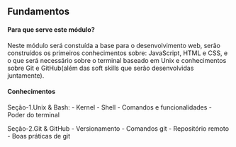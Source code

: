 ## Fundamentos

#### Para que serve este módulo?

Neste módulo será constuída a base para o desenvolvimento web, serão construídos os primeiros conhecimentos sobre: JavaScript, HTML e CSS, e o que será necessário sobre o terminal baseado em Unix e conhecimentos sobre Git e GitHub(além das soft skills que serão desenvolvidas juntamente).

#### Conhecimentos

Seção-1.Unix & Bash:
    - Kernel
    - Shell
    - Comandos e funcionalidades
    - Poder do terminal

Seção-2.Git & GitHub
    - Versionamento
    - Comandos git
    - Repositório remoto
    - Boas práticas de git